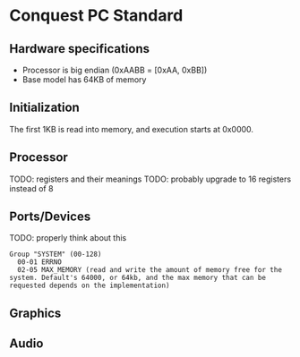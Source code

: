 # Conquest PC Standard

## Hardware specifications

- Processor is big endian (0xAABB = [0xAA, 0xBB])
- Base model has 64KB of memory

## Initialization

The first 1KB is read into memory, and execution starts at 0x0000.

## Processor

TODO: registers and their meanings
  TODO: probably upgrade to 16 registers instead of 8

## Ports/Devices

TODO: properly think about this

```
Group "SYSTEM" (00-128)
  00-01 ERRNO
  02-05 MAX_MEMORY (read and write the amount of memory free for the system. Default's 64000, or 64kb, and the max memory that can be requested depends on the implementation)
```

## Graphics

## Audio
